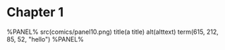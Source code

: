 # Chapter 1

%PANEL%
src(comics/panel10.png)
title(a title)
alt(alttext)
term(615, 212, 85, 52, "hello")
%PANEL%